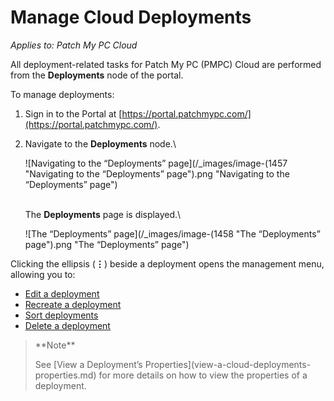 # Manage Cloud Deployments

_Applies to: Patch My PC Cloud_

All deployment-related tasks for Patch My PC (PMPC) Cloud are performed from the **Deployments** node of the portal.

To manage deployments:

1. Sign in to the Portal at [https://portal.patchmypc.com/](https://portal.patchmypc.com/).
2.  Navigate to the **Deployments** node.\


    ![Navigating to the “Deployments” page](/_images/image-(1457 "Navigating to the “Deployments” page").png "Navigating to the “Deployments” page")

    \
    The **Deployments** page is displayed.\


    ![The “Deployments” page](/_images/image-(1458 "The “Deployments” page").png "The “Deployments” page")

Clicking the ellipsis (**⋮**) beside a deployment opens the management menu, allowing you to:

* [Edit a deployment](edit-a-cloud-deployment.md)
* [Recreate a deployment](recreate-a-cloud-deployment.md)
* [Sort deployments](sort-cloud-deployments.md)
* [Delete a deployment](delete-a-cloud-deployment.md)

<blockquote class="wp-block-quote">
<p>**Note**</p>
<p>See [View a Deployment’s Properties](view-a-cloud-deployments-properties.md) for more details on how to view the properties of a deployment.</p>
</blockquote>